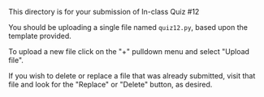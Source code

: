 This directory is for your submission of In-class Quiz #12

You should be uploading a single file named `quiz12.py`, based upon the template provided.


To upload a new file click on the "+" pulldown menu and select "Upload file".

If you wish to delete or replace a file that was already submitted,
visit that file and look for the "Replace" or "Delete" button, as
desired.
